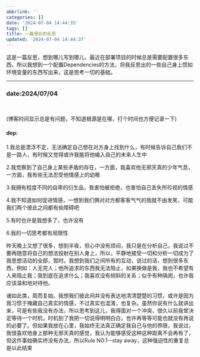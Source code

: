 ```yaml
---
abbrlink: ''
categories: []
date: '2024-07-04 14:44:35'
tags: []
title: 一篇很长的反思
updated: '2024-07-04 14:44:37'
---
```

<span>这是一篇反思，想到哪儿写到哪儿，最近在部署项目的时候总是需要配置很多东西，所以我想到一个配置Dependencies的方法，将我反思出的一些自己身上惯如环境变量的东西写出来，这是思考一切的基础。

---

### date:2024/07/04

<br>

(博客时间显示总是有问题，不知道根源是在哪，打个时间也方便记录一下)<br>

#### dep:

1.我总是漂浮不定，无法确定自己想在对方身上找到什么，有时候告诉自己我们不是一路人，有时候又觉得或许我能将他编入自己的未来人生中


2.我觉察到了自己身上某些矛盾的存在，一方面，我喜欢他无邪天真的少年气息，一方面，我有些无法忍受他情感上的幼稚

3.我拥有程度不同的自卑的衍生品，我害怕被拒绝，也害怕自己丢失所珍视的情感


4.我不知道如何促进情感，一想到我们俩对对方都客客气气的我就不由发笑，可能我们两个彼此之间都有些障碍吧


5.有时也许是我想多了，也许没有


6.我的一切思考都有局限性


昨天晚上又想了很多，想到半夜，但心中没有烦闷，我只是在分析自己，我说过不要再随意将自己的想法投射在别人身上，所以，平静地接受一切和分析一切成为了我思想活动的全部，暂时。我想到我们之间所有的互动，说过的话，想到很多东西，例如：人无完人；他所追求的东西我无法阻止，如果换做是我，我也不希望有人来阻止我；我到底在追求什么；我喜欢没有倾斜的关系；似乎有种隔阂，也许我应该温和地对待他。<br>

诸如此类，周而复始。我想我们彼此间并没有表达地清清楚楚的习惯，或许是因为我习惯于掩藏自己真实的情感，不过真实也混淆，也复杂。虽然你说有什么就讲出来，可是有些我没有办法，所以思考到这儿，我得面对一个冲突，很久以前我曾决定等待一个时机，时机到了我把一切说得明明白白，也许再等等可能也就没有再说的必要了。但如果我放在心里，我始终无法真正确定我自己与他的界限，我说过，我很喜欢他身上那种无邪天真的感觉，我认为能够感受这种这种距离不会再有了，但这件事始确实终没有办法，所以Rule NO.1--stay away，这种强迫性的重复总是以此结束
